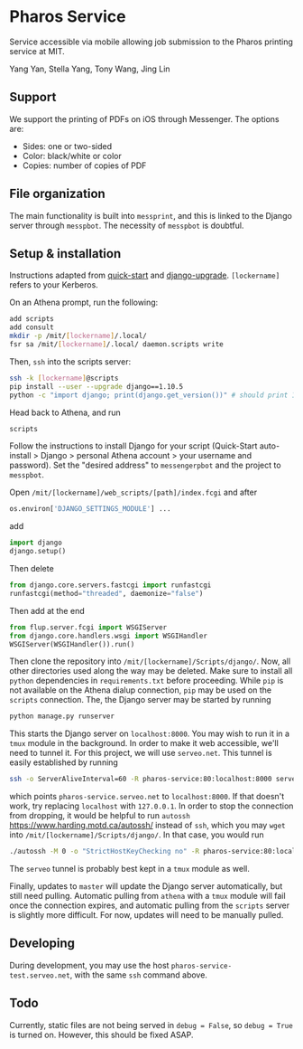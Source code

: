 # Pharos Service

Service accessible via mobile allowing job submission to the Pharos printing service at MIT.

Yang Yan, Stella Yang, Tony Wang, Jing Lin

## Support

We support the printing of PDFs on iOS through Messenger. The options are:

* Sides: one or two-sided
* Color: black/white or color
* Copies: number of copies of PDF

## File organization

The main functionality is built into `messprint`, and this is linked to the Django server through `messpbot`. The necessity of `messpbot` is doubtful.

## Setup & installation

Instructions adapted from [quick-start](https://scripts.mit.edu/start/) and [django-upgrade](https://scripts.mit.edu/faq/161/how-do-i-upgrade-django-can-i-still-use-the-django-quickstart-if-i-do-so). `[lockername]` refers to your Kerberos.

On an Athena prompt, run the following:

```bash
add scripts
add consult
mkdir -p /mit/[lockername]/.local/
fsr sa /mit/[lockername]/.local/ daemon.scripts write
```

Then, `ssh` into the scripts server:

```bash
ssh -k [lockername]@scripts
pip install --user --upgrade django==1.10.5
python -c "import django; print(django.get_version())" # should print 1.10.5
```

Head back to Athena, and run

```bash
scripts
```

Follow the instructions to install Django for your script (Quick-Start auto-install > Django > personal Athena account > your username and password). Set the "desired address" to `messengerpbot` and the project to `messpbot`.

Open `/mit/[lockername]/web_scripts/[path]/index.fcgi` and after

```python
os.environ['DJANGO_SETTINGS_MODULE'] ...
```

add

```python
import django
django.setup()
```

Then delete

```python
from django.core.servers.fastcgi import runfastcgi
runfastcgi(method="threaded", daemonize="false")
```

Then add at the end

```python
from flup.server.fcgi import WSGIServer
from django.core.handlers.wsgi import WSGIHandler
WSGIServer(WSGIHandler()).run()
```

Then clone the repository into `/mit/[lockername]/Scripts/django/`. Now, all other directories used along the way may be deleted. Make sure to install all `python` dependencies in `requirements.txt` before proceeding. While `pip` is not available on the Athena dialup connection, `pip` may be used on the `scripts` connection. The, the Django server may be started by running

```bash
python manage.py runserver
```

This starts the Django server on `localhost:8000`. You may wish to run it in a `tmux` module in the background. In order to make it web accessible, we'll need to tunnel it. For this project, we will use `serveo.net`. This tunnel is easily established by running

```bash
ssh -o ServerAliveInterval=60 -R pharos-service:80:localhost:8000 serveo.net
```

which points `pharos-service.serveo.net` to `localhost:8000`. If that doesn't work, try replacing `localhost` with `127.0.0.1`. In order to stop the connection from dropping, it would be helpful to run `autossh` <https://www.harding.motd.ca/autossh/> instead of `ssh`, which you may `wget` into `/mit/[lockername]/Scripts/django/`. In that case, you would run

```bash
./autossh -M 0 -o "StrictHostKeyChecking no" -R pharos-service:80:localhost:8000 serveo.net
```

The `serveo` tunnel is probably best kept in a `tmux` module as well.

Finally, updates to `master` will update the Django server automatically, but still need pulling. Automatic pulling from `athena` with a `tmux` module will fail once the connection expires, and automatic pulling from the `scripts` server is slightly more difficult. For now, updates will need to be manually pulled.

## Developing

During development, you may use the host `pharos-service-test.serveo.net`, with the same `ssh` command above.

## Todo

Currently, static files are not being served in `debug = False`, so `debug = True` is turned on. However, this should be fixed ASAP.
